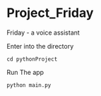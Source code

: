 # Project_Friday

Friday - a voice assistant

Enter into the directory
```
cd pythonProject
```
Run The app
```
python main.py
```
